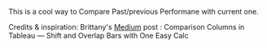 This is a cool way to Compare Past/previous Performane with current one.


Credits & inspiration:
Brittany's [Medium](https://brittanyrosenau.medium.com/comparison-columns-in-tableau-shift-and-overlap-bars-with-one-easy-calc-aaf4e2d565ed) post : Comparison Columns in Tableau — Shift and Overlap Bars with One Easy Calc
